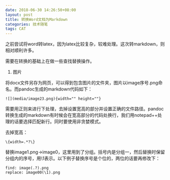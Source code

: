 ```yaml
---
date: 2018-06-30 14:26:50+08:00
layout: post
title: 转换Word文档为Markdown
categories: 技术随笔
tags: CAT
---
```


之前尝试将word转latex，因为latex比较复杂，较难处理。这次转markdown，则相对顺利许多。

需要在转换的基础上在做一些查找替换操作。

1. 图片

将docx文件另存为网页，可以得到包含图片的文件夹，图片以image序号.png命名。而pandoc生成的markdown代码如下：

```
![](media/image23.png){width="" height=""}
```

需要用正则来进行下处理，去掉设置宽高的部分并设置正确的文件路径。pandoc转换生成的markdown有时候会在宽高部分的代码处换行，我们用notepad++处理的话要选择匹配新行。同时要使用非贪婪模式。

去掉宽高：

```
\{width=.*?\}
```

替换image1.png->image0，这里用到了分组。括号内是分组一，然后替换时保留分组内的序号，用\1表示。以下例子替换序号是个位的，两位的话要再修改下：

```
find: image(.?).png
replace: image00(\1).png
```





